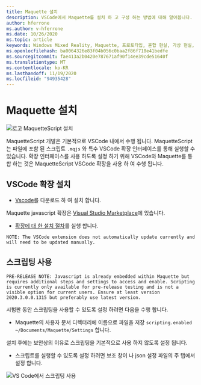 ```yaml
---
title: Maquette 설치
description: VSCode에서 Maquette를 설치 하 고 구성 하는 방법에 대해 알아봅니다.
author: hferrone
ms.author: v-hferrone
ms.date: 10/26/2020
ms.topic: article
keywords: Windows Mixed Reality, Maquette, 프로토타입, 혼합 현실, 가상 현실, VR, MR, 피드백, 피드백 허브, 버그
ms.openlocfilehash: ba0064326e83f04b056c0baa2f86f718e41bedfe
ms.sourcegitcommit: fae413a2b0420e787671af90f14ee39cde51640f
ms.translationtype: MT
ms.contentlocale: ko-KR
ms.lasthandoff: 11/19/2020
ms.locfileid: "94935428"
---
```

# <a name="installing-maquette"></a>Maquette 설치

<!-- TODO(Harrison): Need consolidated logo with text. -->
![로고 ](../images/MaquetteIcon.png) MaquetteScript 설치

<!-- TODO(Stefan): Need more explanation on the .mqjs route for running MaquetteScript. -->
MaquetteScript 개발은 기본적으로 VSCode 내에서 수행 됩니다. MaquetteScript는 파일에 포함 된 스크립트 `.mqjs` 와 특수 VSCode 확장 인터페이스를 통해 실행할 수 있습니다. 확장 인터페이스를 사용 하도록 설정 하기 위해 VSCode와 Maquette를 통합 하는 것은 MaquetteScript VSCode 확장을 사용 하 여 수행 됩니다.

## <a name="installing-the-vscode-extension"></a>VSCode 확장 설치

* [Vscode](https://code.visualstudio.com)를 다운로드 하 여 설치 합니다. 

Maquette javascript 확장은 [Visual Studio Marketplace](https://marketplace.visualstudio.com/items?itemName=ms-maquette.vscode-maquette-javascript)에 있습니다.

* [확장에 대 한 설치 절차](vscode:extension/ms-maquette.vscode-maquette-javascript)를 실행 합니다.

<!-- TODO(Stefan): Are there plans to have the extension update manually in the future? If so, when will this be available? -->
`NOTE: The VSCode extension does not automatically update currently and will need to be updated manually.`

## <a name="enabling-scripting"></a>스크립팅 사용

<!-- TODO(Stefan): Is scripting still a pre-release only option? If and when will it be available for current users? -->
`PRE-RELEASE NOTE: Javascript is already embedded within Maquette but requires additional steps and settings to access and enable. Scripting is currently only available for pre-release testing and is not a visible option for current users. Ensure at least version 2020.3.0.0.1315 but preferably use latest version.`

시험판 동안 스크립팅을 사용할 수 있도록 설정 하려면 다음을 수행 합니다.

* Maquette의 사용자 문서 디렉터리에 이름으로 파일을 저장 `scripting.enabled` `~/Documents/Maquette/Settings` 합니다.

설치 후에는 보안상의 이유로 스크립팅을 기본적으로 사용 하지 않도록 설정 됩니다.

<!-- TODO(Stefan): Missing a first step where the user has to select the {} tab in VSCode, shown in the screenshot, to access the scripting enabled setting.
                   - Also missing instructions and screenshot on how to turn on scripting in the JSON settings file.
 -->
* 스크립트를 실행할 수 있도록 설정 하려면 보조 창이 나 json 설정 파일의 주 탭에서 설정 합니다.

![VS Code에서 스크립팅 사용](images/IntroductionEnableScripting.png)


